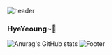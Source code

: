 ![header](https://capsule-render.vercel.app/api?type=wave&color=auto&height=300&section=header&text=hy&fontSize=90)
### HyeYeoung~🍓



![Anurag's GitHub stats](https://github-readme-stats.vercel.app/api?username=hyeyeoung&show_icons=true&theme=radical)
![Footer](https://capsule-render.vercel.app/api?type=waving&color=auto&height=200&section=footer)
